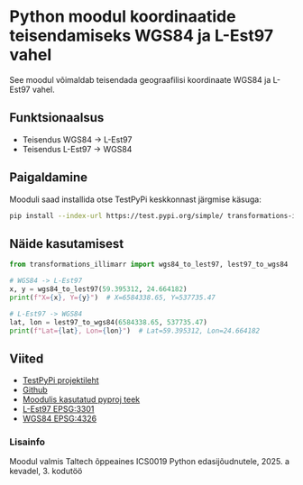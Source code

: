 # Python moodul koordinaatide teisendamiseks WGS84 ja L-Est97 vahel

See moodul võimaldab teisendada geograafilisi koordinaate WGS84 ja L-Est97 vahel.

## Funktsionaalsus

- Teisendus WGS84 → L-Est97
- Teisendus L-Est97 → WGS84

## Paigaldamine

Mooduli saad installida otse TestPyPi keskkonnast järgmise käsuga:

```bash
pip install --index-url https://test.pypi.org/simple/ transformations-illimarr
```

## Näide kasutamisest

```python
from transformations_illimarr import wgs84_to_lest97, lest97_to_wgs84

# WGS84 -> L-Est97
x, y = wgs84_to_lest97(59.395312, 24.664182)
print(f"X={x}, Y={y}")  # X=6584338.65, Y=537735.47

# L-Est97 -> WGS84
lat, lon = lest97_to_wgs84(6584338.65, 537735.47)
print(f"Lat={lat}, Lon={lon}")  # Lat=59.395312, Lon=24.664182
```

## Viited

- [TestPyPi projektileht](https://test.pypi.org/project/transformations-illimarr/)
- [Github](https://github.com/IllimarR/transformations)
- [Moodulis kasutatud pyproj teek](https://pypi.org/project/pyproj/)
- [L-Est97 EPSG:3301](http://spatialreference.org/ref/epsg/3301/)
- [WGS84 EPSG:4326](http://spatialreference.org/ref/epsg/4326/)

### Lisainfo

Moodul valmis Taltech õppeaines ICS0019 Python edasijõudnutele, 2025. a kevadel, 3. kodutöö
